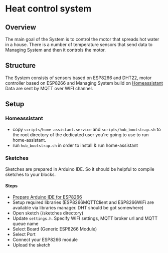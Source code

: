 # Heat control system

## Overview

The main goal of the System is to control the motor that spreads hot water in a house. There is a number of temperature sensors that send data to Managing System and then it controls the motor.

## Structure

The System consists of sensors based on ESP8266 and DHT22, motor controller based on ESP8266 and Managing System build on [Homeassistant](https://home-assistant.io/)
Data are sent by MQTT over WIFI channel.

## Setup

### Homeassistant

* copy `scripts/home-assistant.service` and `scripts/hub_bootstrap.sh` to the root directory of the dedicated user you're going to use to run home-assistant.
* run `hub_bootstrap.sh` in order to install & run home-assistant

### Sketches

Sketches are prepared in Arduino IDE. So it should be helpful to compile sketches to your blocks.

#### Steps

* [Prepare Arduino IDE for ESP8266](https://github.com/esp8266/Arduino#installing-with-boards-manager)
* Setup required libraries (ESP8266MQTTClient and ESP8266WiFi are available via libraries manager. DHT should be got somewhere)
* Open sketch (/sketches directory)
* Update `settings.h`. Specify WIFI settings, MQTT broker url and MQTT queue name
* Select Board (Generic ESP8266 Module)
* Select Port
* Connect your ESP8266 module
* Upload the sketch
